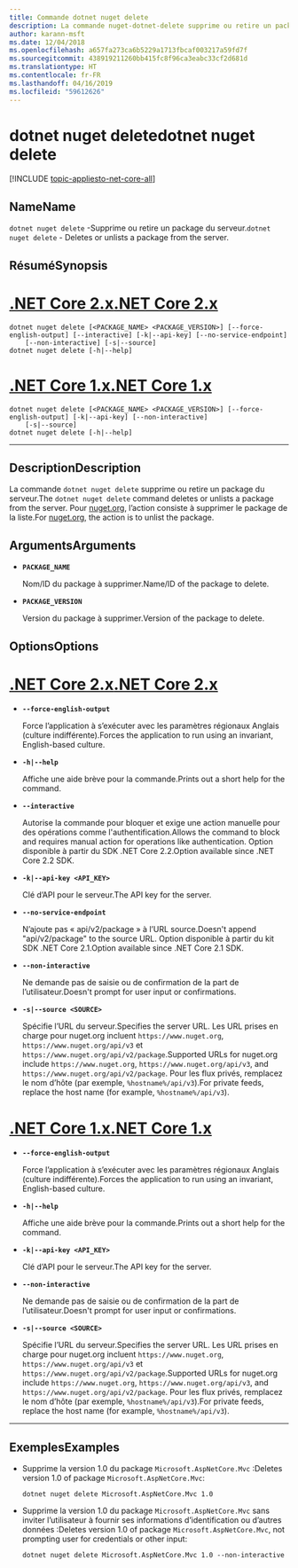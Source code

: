 ```yaml
---
title: Commande dotnet nuget delete
description: La commande nuget-dotnet-delete supprime ou retire un package du serveur.
author: karann-msft
ms.date: 12/04/2018
ms.openlocfilehash: a657fa273ca6b5229a1713fbcaf003217a59fd7f
ms.sourcegitcommit: 438919211260bb415fc8f96ca3eabc33cf2d681d
ms.translationtype: HT
ms.contentlocale: fr-FR
ms.lasthandoff: 04/16/2019
ms.locfileid: "59612626"
---
```

# <a name="dotnet-nuget-delete"></a><span data-ttu-id="30712-103">dotnet nuget delete</span><span class="sxs-lookup"><span data-stu-id="30712-103">dotnet nuget delete</span></span>

[!INCLUDE [topic-appliesto-net-core-all](../../../includes/topic-appliesto-net-core-all.md)]

## <a name="name"></a><span data-ttu-id="30712-104">Name</span><span class="sxs-lookup"><span data-stu-id="30712-104">Name</span></span>

<span data-ttu-id="30712-105">`dotnet nuget delete` -Supprime ou retire un package du serveur.</span><span class="sxs-lookup"><span data-stu-id="30712-105">`dotnet nuget delete` - Deletes or unlists a package from the server.</span></span>

## <a name="synopsis"></a><span data-ttu-id="30712-106">Résumé</span><span class="sxs-lookup"><span data-stu-id="30712-106">Synopsis</span></span>

# <a name="net-core-2xtabnetcore2x"></a>[<span data-ttu-id="30712-107">.NET Core 2.x</span><span class="sxs-lookup"><span data-stu-id="30712-107">.NET Core 2.x</span></span>](#tab/netcore2x)

```
dotnet nuget delete [<PACKAGE_NAME> <PACKAGE_VERSION>] [--force-english-output] [--interactive] [-k|--api-key] [--no-service-endpoint]
    [--non-interactive] [-s|--source]
dotnet nuget delete [-h|--help]
```

# <a name="net-core-1xtabnetcore1x"></a>[<span data-ttu-id="30712-108">.NET Core 1.x</span><span class="sxs-lookup"><span data-stu-id="30712-108">.NET Core 1.x</span></span>](#tab/netcore1x)

```
dotnet nuget delete [<PACKAGE_NAME> <PACKAGE_VERSION>] [--force-english-output] [-k|--api-key] [--non-interactive]
    [-s|--source]
dotnet nuget delete [-h|--help]
```

---

## <a name="description"></a><span data-ttu-id="30712-109">Description</span><span class="sxs-lookup"><span data-stu-id="30712-109">Description</span></span>

<span data-ttu-id="30712-110">La commande `dotnet nuget delete` supprime ou retire un package du serveur.</span><span class="sxs-lookup"><span data-stu-id="30712-110">The `dotnet nuget delete` command deletes or unlists a package from the server.</span></span> <span data-ttu-id="30712-111">Pour [nuget.org](https://www.nuget.org/), l’action consiste à supprimer le package de la liste.</span><span class="sxs-lookup"><span data-stu-id="30712-111">For [nuget.org](https://www.nuget.org/), the action is to unlist the package.</span></span>

## <a name="arguments"></a><span data-ttu-id="30712-112">Arguments</span><span class="sxs-lookup"><span data-stu-id="30712-112">Arguments</span></span>

* **`PACKAGE_NAME`**

  <span data-ttu-id="30712-113">Nom/ID du package à supprimer.</span><span class="sxs-lookup"><span data-stu-id="30712-113">Name/ID of the package to delete.</span></span>

* **`PACKAGE_VERSION`**

  <span data-ttu-id="30712-114">Version du package à supprimer.</span><span class="sxs-lookup"><span data-stu-id="30712-114">Version of the package to delete.</span></span>

## <a name="options"></a><span data-ttu-id="30712-115">Options</span><span class="sxs-lookup"><span data-stu-id="30712-115">Options</span></span>

# <a name="net-core-2xtabnetcore2x"></a>[<span data-ttu-id="30712-116">.NET Core 2.x</span><span class="sxs-lookup"><span data-stu-id="30712-116">.NET Core 2.x</span></span>](#tab/netcore2x)

* **`--force-english-output`**

  <span data-ttu-id="30712-117">Force l’application à s’exécuter avec les paramètres régionaux Anglais (culture indifférente).</span><span class="sxs-lookup"><span data-stu-id="30712-117">Forces the application to run using an invariant, English-based culture.</span></span>

* **`-h|--help`**

  <span data-ttu-id="30712-118">Affiche une aide brève pour la commande.</span><span class="sxs-lookup"><span data-stu-id="30712-118">Prints out a short help for the command.</span></span>

* **`--interactive`**

  <span data-ttu-id="30712-119">Autorise la commande pour bloquer et exige une action manuelle pour des opérations comme l'authentification.</span><span class="sxs-lookup"><span data-stu-id="30712-119">Allows the command to block and requires manual action for operations like authentication.</span></span> <span data-ttu-id="30712-120">Option disponible à partir du SDK .NET Core 2.2.</span><span class="sxs-lookup"><span data-stu-id="30712-120">Option available since .NET Core 2.2 SDK.</span></span>

* **`-k|--api-key <API_KEY>`**

  <span data-ttu-id="30712-121">Clé d’API pour le serveur.</span><span class="sxs-lookup"><span data-stu-id="30712-121">The API key for the server.</span></span>

* **`--no-service-endpoint`**

  <span data-ttu-id="30712-122">N’ajoute pas « api/v2/package » à l’URL source.</span><span class="sxs-lookup"><span data-stu-id="30712-122">Doesn't append "api/v2/package" to the source URL.</span></span> <span data-ttu-id="30712-123">Option disponible à partir du kit SDK .NET Core 2.1.</span><span class="sxs-lookup"><span data-stu-id="30712-123">Option available since .NET Core 2.1 SDK.</span></span>

* **`--non-interactive`**

  <span data-ttu-id="30712-124">Ne demande pas de saisie ou de confirmation de la part de l’utilisateur.</span><span class="sxs-lookup"><span data-stu-id="30712-124">Doesn't prompt for user input or confirmations.</span></span>

* **`-s|--source <SOURCE>`**

  <span data-ttu-id="30712-125">Spécifie l’URL du serveur.</span><span class="sxs-lookup"><span data-stu-id="30712-125">Specifies the server URL.</span></span> <span data-ttu-id="30712-126">Les URL prises en charge pour nuget.org incluent `https://www.nuget.org`, `https://www.nuget.org/api/v3` et `https://www.nuget.org/api/v2/package`.</span><span class="sxs-lookup"><span data-stu-id="30712-126">Supported URLs for nuget.org include `https://www.nuget.org`, `https://www.nuget.org/api/v3`, and `https://www.nuget.org/api/v2/package`.</span></span> <span data-ttu-id="30712-127">Pour les flux privés, remplacez le nom d’hôte (par exemple, `%hostname%/api/v3`).</span><span class="sxs-lookup"><span data-stu-id="30712-127">For private feeds, replace the host name (for example, `%hostname%/api/v3`).</span></span>

# <a name="net-core-1xtabnetcore1x"></a>[<span data-ttu-id="30712-128">.NET Core 1.x</span><span class="sxs-lookup"><span data-stu-id="30712-128">.NET Core 1.x</span></span>](#tab/netcore1x)

* **`--force-english-output`**

  <span data-ttu-id="30712-129">Force l’application à s’exécuter avec les paramètres régionaux Anglais (culture indifférente).</span><span class="sxs-lookup"><span data-stu-id="30712-129">Forces the application to run using an invariant, English-based culture.</span></span>

* **`-h|--help`**

  <span data-ttu-id="30712-130">Affiche une aide brève pour la commande.</span><span class="sxs-lookup"><span data-stu-id="30712-130">Prints out a short help for the command.</span></span>

* **`-k|--api-key <API_KEY>`**

  <span data-ttu-id="30712-131">Clé d’API pour le serveur.</span><span class="sxs-lookup"><span data-stu-id="30712-131">The API key for the server.</span></span>

* **`--non-interactive`**

  <span data-ttu-id="30712-132">Ne demande pas de saisie ou de confirmation de la part de l’utilisateur.</span><span class="sxs-lookup"><span data-stu-id="30712-132">Doesn't prompt for user input or confirmations.</span></span>

* **`-s|--source <SOURCE>`**

  <span data-ttu-id="30712-133">Spécifie l’URL du serveur.</span><span class="sxs-lookup"><span data-stu-id="30712-133">Specifies the server URL.</span></span> <span data-ttu-id="30712-134">Les URL prises en charge pour nuget.org incluent `https://www.nuget.org`, `https://www.nuget.org/api/v3` et `https://www.nuget.org/api/v2/package`.</span><span class="sxs-lookup"><span data-stu-id="30712-134">Supported URLs for nuget.org include `https://www.nuget.org`, `https://www.nuget.org/api/v3`, and `https://www.nuget.org/api/v2/package`.</span></span> <span data-ttu-id="30712-135">Pour les flux privés, remplacez le nom d’hôte (par exemple, `%hostname%/api/v3`).</span><span class="sxs-lookup"><span data-stu-id="30712-135">For private feeds, replace the host name (for example, `%hostname%/api/v3`).</span></span>

---

## <a name="examples"></a><span data-ttu-id="30712-136">Exemples</span><span class="sxs-lookup"><span data-stu-id="30712-136">Examples</span></span>

* <span data-ttu-id="30712-137">Supprime la version 1.0 du package `Microsoft.AspNetCore.Mvc` :</span><span class="sxs-lookup"><span data-stu-id="30712-137">Deletes version 1.0 of package `Microsoft.AspNetCore.Mvc`:</span></span>

  ```console
  dotnet nuget delete Microsoft.AspNetCore.Mvc 1.0
  ```

* <span data-ttu-id="30712-138">Supprime la version 1.0 du package `Microsoft.AspNetCore.Mvc` sans inviter l’utilisateur à fournir ses informations d’identification ou d’autres données :</span><span class="sxs-lookup"><span data-stu-id="30712-138">Deletes version 1.0 of package `Microsoft.AspNetCore.Mvc`, not prompting user for credentials or other input:</span></span>

  ```console
  dotnet nuget delete Microsoft.AspNetCore.Mvc 1.0 --non-interactive
  ```